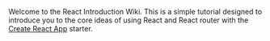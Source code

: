 Welcome to the React Introduction Wiki. This is a simple tutorial designed to introduce you to the core ideas
of using React and React router with the [Create React App](https://facebook.github.io/react/blog/2016/07/22/create-apps-with-no-configuration.html) starter.
